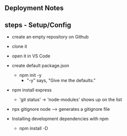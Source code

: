 ## Deployment Notes




## steps - Setup/Config

- create an empty repository on Github
- clone it 
- open it in VS Code
- create default package.json
    - npm init -y 
        - "-y" says, "Give me the defaults."
- npm install express
    - 'git status' -> 'node-modules' shows up on the list

- npx gitignore node --> generates a gitignore file 

- Installing development dependencies with npm
    - npm install -D <the name of the package>

    